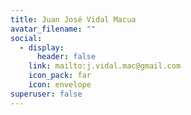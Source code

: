 ```yaml
---
title: Juan José Vidal Macua
avatar_filename: ""
social:
  - display:
      header: false
    link: mailto:j.vidal.mac@gmail.com
    icon_pack: far
    icon: envelope
superuser: false
---
```


